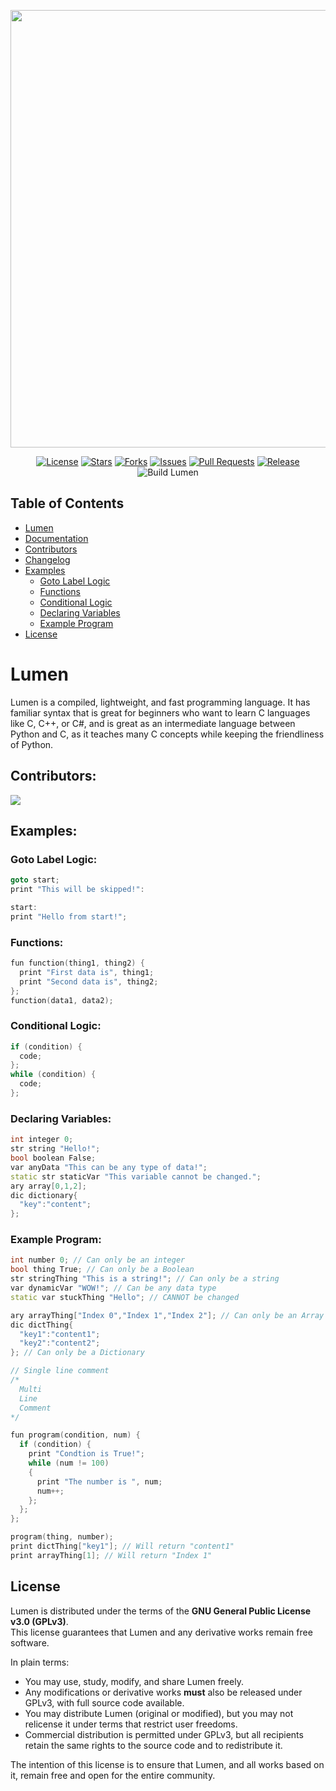 <div align="center">

<img src="https://github.com/user-attachments/assets/651302ec-c5ec-4776-ab7e-e37dba3cf6ea"
     width="700" 
/>
<br>

[![License](https://img.shields.io/github/license/The-Lumen-Project/Lumen?style=flat&color=FFCE50&labelColor=222222)](https://www.gnu.org/licenses/gpl-3.0)
[![Stars](https://img.shields.io/github/stars/The-Lumen-Project/Lumen?style=flat&color=FFCE50&labelColor=222222)](https://github.com/The-Lumen-Project/Lumen/stargazers)
[![Forks](https://img.shields.io/github/forks/The-Lumen-Project/Lumen?style=flat&color=FFCE50&labelColor=222222)](https://github.com/The-Lumen-Project/Lumen/forks)
[![Issues](https://img.shields.io/github/issues/The-Lumen-Project/Lumen?style=flat&color=FFCE50&labelColor=222222)](https://github.com/The-Lumen-Project/Lumen/issues)
[![Pull Requests](https://img.shields.io/github/issues-pr/The-Lumen-Project/Lumen?style=flat&color=FFCE50&labelColor=222222)](https://github.com/The-Lumen-Project/Lumen/pulls)
[![Release](https://img.shields.io/github/v/release/The-Lumen-Project/Lumen?style=flat&color=FFCE50&labelColor=222222)](https://github.com/The-Lumen-Project/Lumen/releases/)
![Build Lumen](https://github.com/The-Lumen-Project/Lumen/actions/workflows/build.yml/badge.svg?style=flat&color=FFCE50&labelColor=222222)


</div>


## Table of Contents
- [Lumen](#lumen)
- [Documentation](/docs.md)
- [Contributors](#contributors)
- [Changelog](/CHANGELOG.md)
- [Examples](#examples)
  - [Goto Label Logic](#goto-label-logic)
  - [Functions](#functions)
  - [Conditional Logic](#conditional-logic)
  - [Declaring Variables](#declaring-variables)
  - [Example Program](#example-program)
- [License](#license)




# Lumen
Lumen is a compiled, lightweight, and fast programming language.
It has familiar syntax that is great for beginners who want to learn C languages like C, C++, or C#,
and is great as an intermediate language between Python and C, as it teaches many C concepts while keeping the friendliness of Python.

## Contributors:
<a href = "https://github.com/The-Lumen-Project/Lumen/contributors">
  <img src = "https://contrib.rocks/image?repo=The-Lumen-Project/Lumen"/>
</a>

## Examples:
### Goto Label Logic:
```cpp
goto start;
print "This will be skipped!":

start:
print "Hello from start!";
```
### Functions:
```cpp
fun function(thing1, thing2) {
  print "First data is", thing1;
  print "Second data is", thing2;
};
function(data1, data2);
```
### Conditional Logic:
```cpp
if (condition) {
  code;
};
while (condition) {
  code;
};
```
### Declaring Variables:
```cpp
int integer 0;
str string "Hello!";
bool boolean False;
var anyData "This can be any type of data!";
static str staticVar "This variable cannot be changed.";
ary array[0,1,2];
dic dictionary{
  "key":"content";
};
```
### Example Program:
```cpp
int number 0; // Can only be an integer
bool thing True; // Can only be a Boolean
str stringThing "This is a string!"; // Can only be a string
var dynamicVar "WOW!"; // Can be any data type
static var stuckThing "Hello"; // CANNOT be changed

ary arrayThing["Index 0","Index 1","Index 2"]; // Can only be an Array
dic dictThing{
  "key1":"content1";
  "key2":"content2";
}; // Can only be a Dictionary

// Single line comment
/*
  Multi
  Line
  Comment
*/

fun program(condition, num) {
  if (condition) {
    print "Condtion is True!";
    while (num != 100)
    {
      print "The number is ", num;
      num++;
    };
  };
};

program(thing, number);
print dictThing["key1"]; // Will return "content1"
print arrayThing[1]; // Will return "Index 1"
```
## License

Lumen is distributed under the terms of the **GNU General Public License v3.0 (GPLv3)**.  
This license guarantees that Lumen and any derivative works remain free software.  

In plain terms:  
- You may use, study, modify, and share Lumen freely.  
- Any modifications or derivative works **must** also be released under GPLv3, with full source code available.  
- You may distribute Lumen (original or modified), but you may not relicense it under terms that restrict user freedoms.  
- Commercial distribution is permitted under GPLv3, but all recipients retain the same rights to the source code and to redistribute it.  

The intention of this license is to ensure that Lumen, and all works based on it, remain free and open for the entire community.
